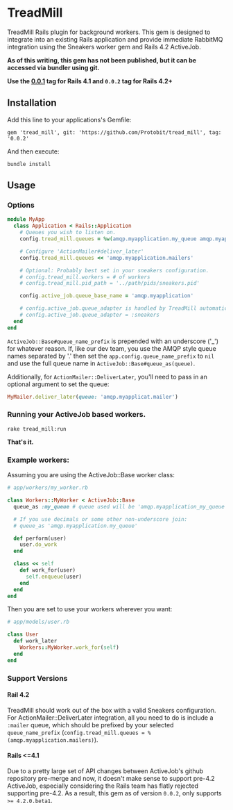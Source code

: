 # TreadMill

TreadMill Rails plugin for background workers.  This gem is designed to integrate into an existing Rails application and provide immediate RabbitMQ integration using the Sneakers worker gem and Rails 4.2 ActiveJob.

**As of this writing, this gem has not been published, but it can be accessed via bundler using git.**

**Use the [0.0.1](/Protobit/tread_mill/wiki/0.0.1) tag for Rails 4.1  and `0.0.2` tag for Rails 4.2+**

## Installation

Add this line to your applications's Gemfile:

```
gem 'tread_mill', git: 'https://github.com/Protobit/tread_mill', tag: '0.0.2'
```

And then execute:

```
bundle install
```

## Usage

### Options

```RUBY
module MyApp
  class Application < Rails::Application
    # Queues you wish to listen on.
    config.tread_mill.queues = %w(amqp.myapplication.my_queue amqp.myapplication.my_second_queue)

    # Configure 'ActionMailer#deliver_later'
    config.tread_mill.queues << 'amqp.myapplication.mailers'

    # Optional: Probably best set in your sneakers configuration.
    # config.tread_mill.workers = # of workers
    # config.tread_mill.pid_path = '../path/pids/sneakers.pid'

    config.active_job.queue_base_name = 'amqp.myapplication'

    # config.active_job.queue_adapter is handled by TreadMill automatically.
    # config.active_job.queue_adapter = :sneakers 
  end
end
```

`ActiveJob::Base#queue_name_prefix` is prepended with an underscore ('_') for
whatever reason. If, like our dev team, you use the AMQP style queue names
separated by '.' then set the `app.config.queue_name_prefix` to `nil` and use
the full queue name in `ActiveJob::Base#queue_as(queue)`.

Additionally, for `ActionMailer::DeliverLater`, you'll need to pass in an
optional argument to set the queue:

```RUBY
MyMailer.deliver_later(queue: 'amqp.myapplicat.mailer')
```

### Running your ActiveJob based workers.

```
rake tread_mill:run
```

**That's it.**

### Example workers:


Assuming you are using the ActiveJob::Base worker class:

```Ruby
# app/workers/my_worker.rb

class Workers::MyWorker < ActiveJob::Base
  queue_as :my_queue # queue used will be 'amqp.myapplication_my_queue'

  # If you use decimals or some other non-underscore join:
  # queue_as 'amqp.myapplication.my_queue'

  def perform(user)
    user.do_work
  end

  class << self
    def work_for(user)
      self.enqueue(user)
    end
  end
end
```

Then you are set to use your workers wherever you want:

```Ruby
# app/models/user.rb

class User
  def work_later
    Workers::MyWorker.work_for(self)
  end
end
```

### Support Versions

#### Rail 4.2

TreadMill should work out of the box with a valid Sneakers configuration. For ActionMailer::DeliverLater integration, all you need to do is include a `:mailer` queue, which should be prefixed by your selected `queue_name_prefix` (`config.tread_mill.queues = %(amqp.myapplication.mailers)`).

#### Rails <=4.1

Due to a pretty large set of API changes between ActiveJob's github repository pre-merge and now, it doesn't make sense to support pre-4.2 ActiveJob, especially considering the Rails team has flatly rejected supporting pre-4.2.  As a result, this gem as of version `0.0.2`, only supports `>= 4.2.0.beta1`.
